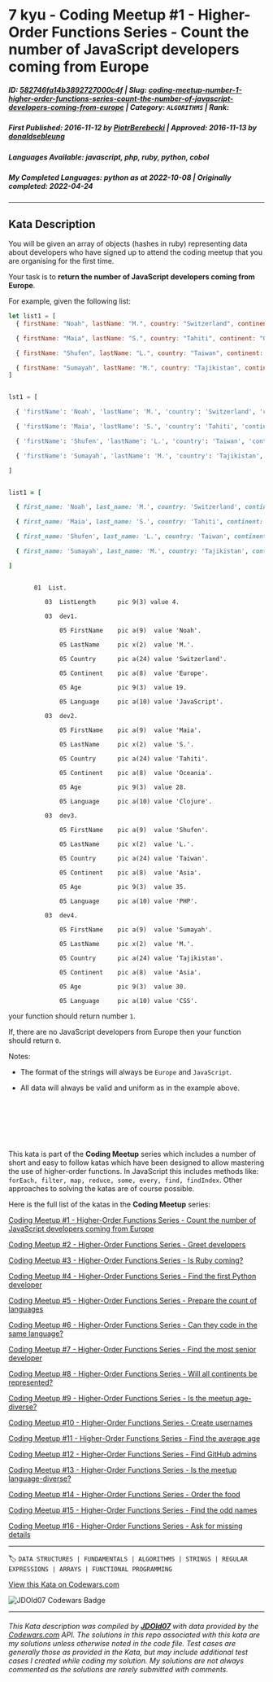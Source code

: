 # 7 kyu - Coding Meetup #1 - Higher-Order Functions Series - Count the number of JavaScript developers coming from Europe

##### **ID**: [582746fa14b3892727000c4f](https://www.codewars.com/kata/582746fa14b3892727000c4f) | **Slug**: [coding-meetup-number-1-higher-order-functions-series-count-the-number-of-javascript-developers-coming-from-europe](https://www.codewars.com/kata/582746fa14b3892727000c4f) | **Category**: `ALGORITHMS` | **Rank**: <span style="color:white">7 kyu</span>

##### **First Published**: 2016-11-12 **_by_** [PiotrBerebecki](https://www.codewars.com/users/PiotrBerebecki) | **Approved**: 2016-11-13 **_by_** [donaldsebleung](https://www.codewars.com/users/donaldsebleung)

##### **Languages Available**: javascript, php, ruby, python, cobol

##### **My Completed Languages**: python **_as at_** 2022-10-08 | **Originally completed**: 2022-04-24

---

## Kata Description

You will be given an array of objects (hashes in ruby) representing data about developers who have signed up to attend the coding meetup that you are organising for the first time.

Your task is to **return the number of JavaScript developers coming from Europe**.

For example, given the following list:

```javascript
let list1 = [
  { firstName: "Noah", lastName: "M.", country: "Switzerland", continent: "Europe", age: 19, language: "JavaScript" },

  { firstName: "Maia", lastName: "S.", country: "Tahiti", continent: "Oceania", age: 28, language: "JavaScript" },

  { firstName: "Shufen", lastName: "L.", country: "Taiwan", continent: "Asia", age: 35, language: "HTML" },

  { firstName: "Sumayah", lastName: "M.", country: "Tajikistan", continent: "Asia", age: 30, language: "CSS" }
]
```

```python

lst1 = [

  { 'firstName': 'Noah', 'lastName': 'M.', 'country': 'Switzerland', 'continent': 'Europe', 'age': 19, 'language': 'JavaScript' },

  { 'firstName': 'Maia', 'lastName': 'S.', 'country': 'Tahiti', 'continent': 'Oceania', 'age': 28, 'language': 'JavaScript' },

  { 'firstName': 'Shufen', 'lastName': 'L.', 'country': 'Taiwan', 'continent': 'Asia', 'age': 35, 'language': 'HTML' },

  { 'firstName': 'Sumayah', 'lastName': 'M.', 'country': 'Tajikistan', 'continent': 'Asia', 'age': 30, 'language': 'CSS' }

]

```

```ruby

list1 = [

  { first_name: 'Noah', last_name: 'M.', country: 'Switzerland', continent: 'Europe', age: 19, language: 'JavaScript' },

  { first_name: 'Maia', last_name: 'S.', country: 'Tahiti', continent: 'Oceania', age: 28, language: 'JavaScript' },

  { first_name: 'Shufen', last_name: 'L.', country: 'Taiwan', continent: 'Asia', age: 35, language: 'HTML' },

  { first_name: 'Sumayah', last_name: 'M.', country: 'Tajikistan', continent: 'Asia', age: 30, language: 'CSS' }

]

```

```cobol

       01  List.

          03  ListLength      pic 9(3) value 4.

          03  dev1.

              05 FirstName    pic a(9)  value 'Noah'.

              05 LastName     pic x(2)  value 'M.'.

              05 Country      pic a(24) value 'Switzerland'.

              05 Continent    pic a(8)  value 'Europe'.

              05 Age          pic 9(3)  value 19.

              05 Language     pic a(10) value 'JavaScript'.

          03  dev2.

              05 FirstName    pic a(9)  value 'Maia'.

              05 LastName     pic x(2)  value 'S.'.

              05 Country      pic a(24) value 'Tahiti'.

              05 Continent    pic a(8)  value 'Oceania'.

              05 Age          pic 9(3)  value 28.

              05 Language     pic a(10) value 'Clojure'.

          03  dev3.

              05 FirstName    pic a(9)  value 'Shufen'.

              05 LastName     pic x(2)  value 'L.'.

              05 Country      pic a(24) value 'Taiwan'.

              05 Continent    pic a(8)  value 'Asia'.

              05 Age          pic 9(3)  value 35.

              05 Language     pic a(10) value 'PHP'.

          03  dev4.

              05 FirstName    pic a(9)  value 'Sumayah'.

              05 LastName     pic x(2)  value 'M.'.

              05 Country      pic a(24) value 'Tajikistan'.

              05 Continent    pic a(8)  value 'Asia'.

              05 Age          pic 9(3)  value 30.

              05 Language     pic a(10) value 'CSS'.

```

your function should return number `1`.

If, there are no JavaScript developers from Europe then your function should return `0`.

Notes:

- The format of the strings will always be `Europe` and `JavaScript`.

- All data will always be valid and uniform as in the example above.

<br>

<br>

<br>

<br>

<br>

This kata is part of the **Coding Meetup** series which includes a number of short and easy to follow katas which have been designed to allow mastering the use of higher-order functions. In JavaScript this includes methods like: `forEach, filter, map, reduce, some, every, find, findIndex`. Other approaches to solving the katas are of course possible.

Here is the full list of the katas in the **Coding Meetup** series:

<a href="http://www.codewars.com/kata/coding-meetup-number-1-higher-order-functions-series-count-the-number-of-javascript-developers-coming-from-europe">Coding Meetup #1 - Higher-Order Functions Series - Count the number of JavaScript developers coming from Europe</a>

<a href="https://www.codewars.com/kata/coding-meetup-number-2-higher-order-functions-series-greet-developers">Coding Meetup #2 - Higher-Order Functions Series - Greet developers</a>

<a href="https://www.codewars.com/kata/coding-meetup-number-3-higher-order-functions-series-is-ruby-coming">Coding Meetup #3 - Higher-Order Functions Series - Is Ruby coming?</a>

<a href="https://www.codewars.com/kata/coding-meetup-number-4-higher-order-functions-series-find-the-first-python-developer">Coding Meetup #4 - Higher-Order Functions Series - Find the first Python developer</a>

<a href="https://www.codewars.com/kata/coding-meetup-number-5-higher-order-functions-series-prepare-the-count-of-languages">Coding Meetup #5 - Higher-Order Functions Series - Prepare the count of languages</a>

<a href="https://www.codewars.com/kata/coding-meetup-number-6-higher-order-functions-series-can-they-code-in-the-same-language">Coding Meetup #6 - Higher-Order Functions Series - Can they code in the same language?</a>

<a href="http://www.codewars.com/kata/coding-meetup-number-7-higher-order-functions-series-find-the-most-senior-developer">Coding Meetup #7 - Higher-Order Functions Series - Find the most senior developer</a>

<a href="https://www.codewars.com/kata/coding-meetup-number-8-higher-order-functions-series-will-all-continents-be-represented">Coding Meetup #8 - Higher-Order Functions Series - Will all continents be represented?</a>

<a href="https://www.codewars.com/kata/coding-meetup-number-9-higher-order-functions-series-is-the-meetup-age-diverse">Coding Meetup #9 - Higher-Order Functions Series - Is the meetup age-diverse?</a>

<a href="https://www.codewars.com/kata/coding-meetup-number-10-higher-order-functions-series-create-usernames">Coding Meetup #10 - Higher-Order Functions Series - Create usernames</a>

<a href="https://www.codewars.com/kata/coding-meetup-number-11-higher-order-functions-series-find-the-average-age">Coding Meetup #11 - Higher-Order Functions Series - Find the average age</a>

<a href="https://www.codewars.com/kata/coding-meetup-number-12-higher-order-functions-series-find-github-admins">Coding Meetup #12 - Higher-Order Functions Series - Find GitHub admins</a>

<a href="https://www.codewars.com/kata/coding-meetup-number-13-higher-order-functions-series-is-the-meetup-language-diverse">Coding Meetup #13 - Higher-Order Functions Series - Is the meetup language-diverse?</a>

<a href="https://www.codewars.com/kata/coding-meetup-number-14-higher-order-functions-series-order-the-food">Coding Meetup #14 - Higher-Order Functions Series - Order the food</a>

<a href="https://www.codewars.com/kata/coding-meetup-number-15-higher-order-functions-series-find-the-odd-names">Coding Meetup #15 - Higher-Order Functions Series - Find the odd names</a>

<a href="https://www.codewars.com/kata/coding-meetup-number-16-higher-order-functions-series-ask-for-missing-details">Coding Meetup #16 - Higher-Order Functions Series - Ask for missing details</a>

---

🏷 `DATA STRUCTURES | FUNDAMENTALS | ALGORITHMS | STRINGS | REGULAR EXPRESSIONS | ARRAYS | FUNCTIONAL PROGRAMMING`

[View this Kata on Codewars.com](https://www.codewars.com/kata/582746fa14b3892727000c4f)

![](https://www.codewars.com/users/jdold07/badges/large "JDOld07 Codewars Badge")

---

###### _This Kata description was compiled by [**JDOld07**](https://tpstech.dev) with data provided by the [Codewars.com](https://www.codewars.com) API. The solutions in this repo associated with this kata are my solutions unless otherwise noted in the code file. Test cases are generally those as provided in the Kata, but may include additional test cases I created while coding my solution. My solutions are not always commented as the solutions are rarely submitted with comments._
